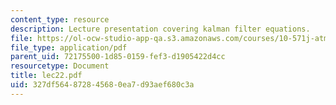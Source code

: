 ```yaml
---
content_type: resource
description: Lecture presentation covering kalman filter equations.
file: https://ol-ocw-studio-app-qa.s3.amazonaws.com/courses/10-571j-atmospheric-physics-and-chemistry-spring-2006/327df564872845680ea7d93aef680c3a_lec22.pdf
file_type: application/pdf
parent_uid: 72175500-1d85-0159-fef3-d1905422d4cc
resourcetype: Document
title: lec22.pdf
uid: 327df564-8728-4568-0ea7-d93aef680c3a
---
```


